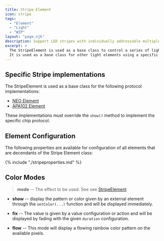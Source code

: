 ```yaml
---
title: Stripe Element
icon: stripe
tags:
  - "Element"
  - "Light"
  - "WIP"
layout: "page.njk"
description: Support LED stripes with individually addressable multiple colorful LEDs.
excerpt: >
  The StripeElement is used as a base class to control a series of lights, typically LEDs by WRGB Value and Brightness.
  It is used as a base class for other light elements using a specific chip or protocol.
---
```


## Specific Stripe implementations

The StripeElement is used as a base class for the following protocol implementations:

* [NEO Element](neo.md)
* [APA102 Element](apa102.md)

These implementations must override the `show()` method to implement the specific chip protocol.


## Element Configuration

The following properties are available for configuration of all elements that are decendants of the Stripe Element class:

{% include "./stripeproperties.md" %}


## Color Modes

> **mode** -- The effect to be used. See see [StripeElement](/elements/light/stripe.md)

* **show** -- display the pattern or color given by an external element through the `setColor(...)` function and will be displayed immediately.

* **fix** -- The value is given by a value configuration or action and will be displayed by fading with the given `duration` configuration.

* **flow** -- This mode will display a flowing rainbow color pattern on the available pixels.
